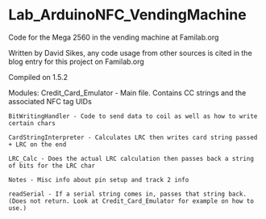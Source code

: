 Lab_ArduinoNFC_VendingMachine
=============================

Code for the Mega 2560 in the vending machine at Familab.org

Written by David Sikes, any code usage from other sources is cited in the blog entry for this project on Familab.org

Compiled on 1.5.2

Modules:
    Credit_Card_Emulator - Main file. Contains CC strings and the associated NFC tag UIDs
   
    BitWritingHandler - Code to send data to coil as well as how to write certain chars
   
    CardStringInterpreter - Calculates LRC then writes card string passed + LRC on the end
   
    LRC_Calc - Does the actual LRC calculation then passes back a string of bits for the LRC char
   
    Notes - Misc info about pin setup and track 2 info
   
    readSerial - If a serial string comes in, passes that string back. (Does not return. Look at Credit_Card_Emulator for example on how to use.)